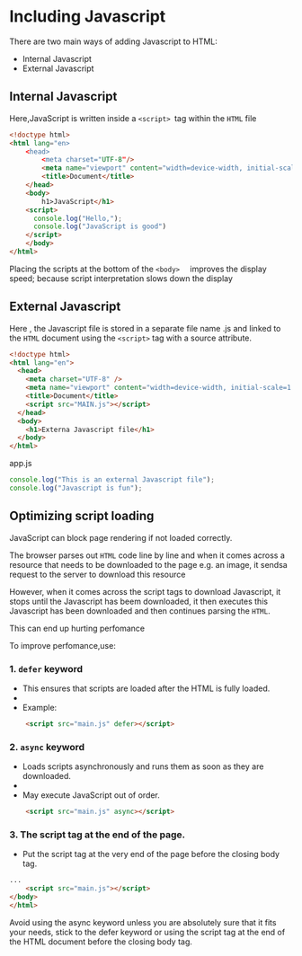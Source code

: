 # Including Javascript

There are two main ways of adding Javascript to HTML:  

<ul>
    <li>Internal Javascript</li>
    <li>External Javascript</li>
</ul>

## Internal Javascript  

Here,JavaScript is written inside a `<script> `tag within the `HTML` file

```HTML
<!doctype html>
<html lang="en>
    <head>
        <meta charset="UTF-8"/>
        <meta name="viewport" content="width=device-width, initial-scale=1.0" />
        <title>Document</title>
    </head>
    <body>
        h1>JavaScript</h1>
    <script>
      console.log("Hello,");
      console.log("JavaScript is good")
    </script>
    </body>
</html>
```
Placing the scripts at the bottom of the `<body>  ` improves the display speed; because script interpretation slows down the display  

## External Javascript

Here , the Javascript file is stored in a separate file name .js and linked to the `HTML` document using the `<script>` tag with a source attribute.

``` HTML
<!doctype html>
<html lang="en">
  <head>
    <meta charset="UTF-8" />
    <meta name="viewport" content="width=device-width, initial-scale=1.0" />
    <title>Document</title>
    <script src="MAIN.js"></script>
  </head>
  <body>
    <h1>Externa Javascript file</h1>
  </body>
</html>
```
 app.js

 ``` javascript
 console.log("This is an external Javascript file");
 console.log("Javascript is fun");
 ```

## Optimizing script loading

JavaScript can block page rendering if not loaded correctly.

The browser parses out `HTML` code line by line and when it comes across a resource that needs to be downloaded to the page e.g. an image, it sendsa request to the server to download this resource

However, when it comes across the script tags to download   Javascript, it stops until the Javascript has beem downloaded, it then executes this Javascript has been downloaded and then continues parsing the `HTML`.

This can end up hurting perfomance

To improve perfomance,use:

### 1. `defer` keyword

<ul> 
    <li>This ensures that scripts are loaded after the HTML is fully loaded.<li>   <li>Example:</li>
 </ul>

``` HTML
    <script src="main.js" defer></script>
```

### 2. `async` keyword

<ul> 
    <li>Loads scripts asynchronously and runs them as soon as they are downloaded.<li>   <li>May execute JavaScript out of order.</li>
 </ul>

``` HTML
    <script src="main.js" async></script>
```

### 3. The script tag at the end of the page.

<ul> <li>Put the script tag at the very end of the page before the closing body tag.</li></ul>

``` HTML
...
    <script src="main.js"></script>
</body>
</html>
```


Avoid using the async keyword unless you are absolutely sure that it fits your needs, stick to the defer keyword or using the script tag at the end of the HTML document before the closing body tag.
    
